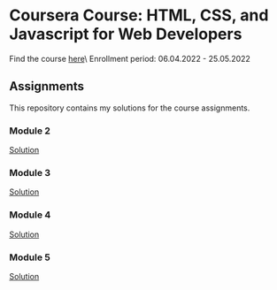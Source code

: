 # Coursera Course: HTML, CSS, and Javascript for Web Developers
Find the course [here](https://www.coursera.org/learn/html-css-javascript-for-web-developers?)\
Enrollment period: 06.04.2022 - 25.05.2022

## Assignments
This repository contains my solutions for the course assignments.
### Module 2
[Solution](https://athzsc.github.io/webdev-coursera/mod2_solution/)
### Module 3
[Solution](https://athzsc.github.io/webdev-coursera/mod3_solution/)
### Module 4
[Solution](https://athzsc.github.io/webdev-coursera/mod4_solution/)
### Module 5
[Solution](https://athzsc.github.io/webdev-coursera/mod5_solution/)

